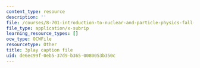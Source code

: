 ```yaml
---
content_type: resource
description: ''
file: /courses/8-701-introduction-to-nuclear-and-particle-physics-fall-2020/de6ec99f0eb537d9b3650080053b350c_cuUIPyD2pkU.srt
file_type: application/x-subrip
learning_resource_types: []
ocw_type: OCWFile
resourcetype: Other
title: 3play caption file
uid: de6ec99f-0eb5-37d9-b365-0080053b350c
---
```

